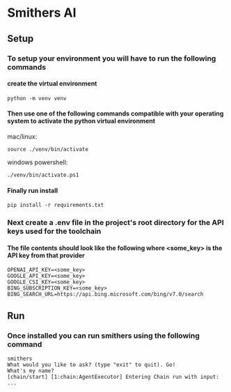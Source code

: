 # Smithers AI
## Setup
### To setup your environment you will have to run the following commands
#### create the virtual environment
```shell
python -m venv venv
```
#### Then use one of the following commands compatible with your operating system to activate the python virtual environment
mac/linux:
```shell
source ./venv/bin/activate
```
windows powershell:
```shell
./venv/bin/activate.ps1
```
#### Finally run install
```shell
pip install -r requirements.txt
```

### Next create a .env file in the project's root directory for the API keys used for the toolchain
#### The file contents should look like the following where <some_key> is the API key from that provider
```env
OPENAI_API_KEY=<some_key>
GOOGLE_API_KEY=<some_key>
GOOGLE_CSI_KEY=<some_key>
BING_SUBSCRIPTION_KEY=<some_key>
BING_SEARCH_URL=https://api.bing.microsoft.com/bing/v7.0/search
```

## Run
### Once installed you can run smithers using the following command
```shell
smithers
What would you like to ask? (type "exit" to quit). Go!
What's my name?
[chain/start] [1:chain:AgentExecutor] Entering Chain run with input:
...
```

